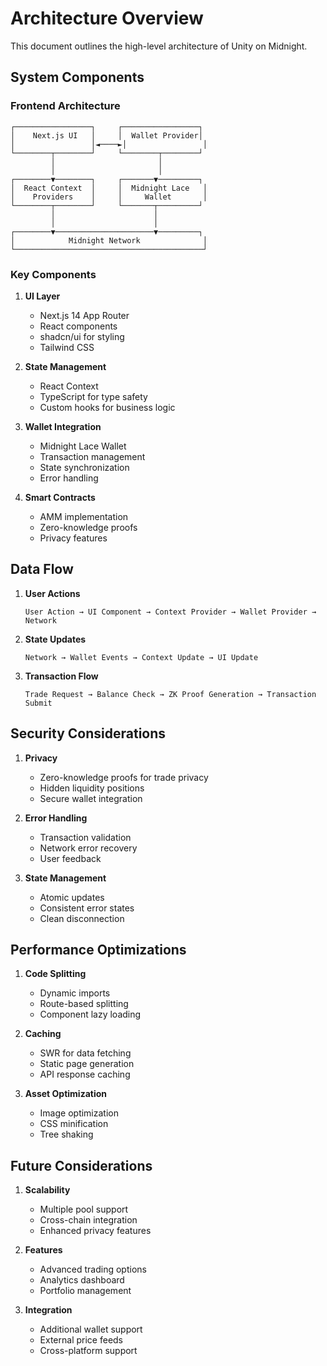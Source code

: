 # Architecture Overview

This document outlines the high-level architecture of Unity on Midnight.

## System Components

### Frontend Architecture

```
┌─────────────────┐     ┌─────────────────┐
│    Next.js UI   │     │  Wallet Provider│
│                 │◄────►│                 │
└────────┬────────┘     └────────┬────────┘
         │                       │
         │                       │
┌────────▼────────┐     ┌───────▼─────────┐
│  React Context  │     │  Midnight Lace   │
│    Providers    │     │     Wallet       │
└────────┬────────┘     └───────┬─────────┘
         │                      │
         │                      │
┌────────▼──────────────────────▼─────────┐
│            Midnight Network              │
└──────────────────────────────────────────┘
```

### Key Components

1. **UI Layer**
   - Next.js 14 App Router
   - React components
   - shadcn/ui for styling
   - Tailwind CSS

2. **State Management**
   - React Context
   - TypeScript for type safety
   - Custom hooks for business logic

3. **Wallet Integration**
   - Midnight Lace Wallet
   - Transaction management
   - State synchronization
   - Error handling

4. **Smart Contracts**
   - AMM implementation
   - Zero-knowledge proofs
   - Privacy features

## Data Flow

1. **User Actions**
   ```
   User Action → UI Component → Context Provider → Wallet Provider → Network
   ```

2. **State Updates**
   ```
   Network → Wallet Events → Context Update → UI Update
   ```

3. **Transaction Flow**
   ```
   Trade Request → Balance Check → ZK Proof Generation → Transaction Submit
   ```

## Security Considerations

1. **Privacy**
   - Zero-knowledge proofs for trade privacy
   - Hidden liquidity positions
   - Secure wallet integration

2. **Error Handling**
   - Transaction validation
   - Network error recovery
   - User feedback

3. **State Management**
   - Atomic updates
   - Consistent error states
   - Clean disconnection

## Performance Optimizations

1. **Code Splitting**
   - Dynamic imports
   - Route-based splitting
   - Component lazy loading

2. **Caching**
   - SWR for data fetching
   - Static page generation
   - API response caching

3. **Asset Optimization**
   - Image optimization
   - CSS minification
   - Tree shaking

## Future Considerations

1. **Scalability**
   - Multiple pool support
   - Cross-chain integration
   - Enhanced privacy features

2. **Features**
   - Advanced trading options
   - Analytics dashboard
   - Portfolio management

3. **Integration**
   - Additional wallet support
   - External price feeds
   - Cross-platform support
